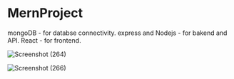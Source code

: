 # MernProject
mongoDB - for databse connectivity.
express and Nodejs - for bakend and API.
React - for frontend.

![Screenshot (264)](https://user-images.githubusercontent.com/55314761/123548585-ff11a980-d782-11eb-89f8-9cac9443db30.png)

![Screenshot (266)](https://user-images.githubusercontent.com/55314761/123549277-e787f000-d785-11eb-9e89-4cc25306f5a9.png)
